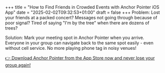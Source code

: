 +++
title = "How to Find Friends in Crowded Events with Anchor Pointer iOS App"
date = "2025-02-02T09:32:53+01:00"
draft = false
+++
Problem:
Lost your friends at a packed concert? Messages not going through because of poor signal? Tired of saying "I'm by the tree" when there are dozens of trees?

Solution:
Mark your meeting spot in Anchor Pointer when you arrive. Everyone in your group can navigate back to the same spot easily - even without cell service. No more playing phone tag in noisy venues!

[👉 Download Anchor Pointer from the App Store now and never lose your group again!](https://apps.apple.com/us/app/gps-navigation-hiking-compass/id791684332)